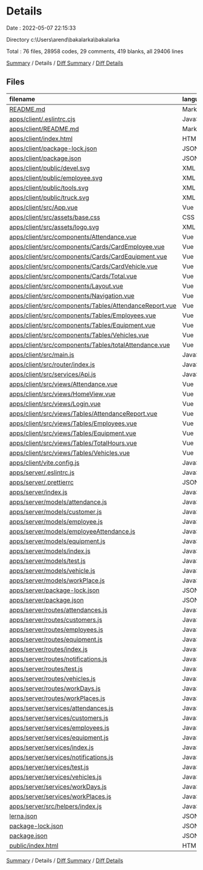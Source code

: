 # Details

Date : 2022-05-07 22:15:33

Directory c:\Users\arend\bakalarka\bakalarka

Total : 76 files,  28958 codes, 29 comments, 419 blanks, all 29406 lines

[Summary](results.md) / Details / [Diff Summary](diff.md) / [Diff Details](diff-details.md)

## Files
| filename | language | code | comment | blank | total |
| :--- | :--- | ---: | ---: | ---: | ---: |
| [README.md](/README.md) | Markdown | 1 | 0 | 0 | 1 |
| [apps/client/.eslintrc.cjs](/apps/client/.eslintrc.cjs) | JavaScript | 12 | 1 | 2 | 15 |
| [apps/client/README.md](/apps/client/README.md) | Markdown | 22 | 0 | 14 | 36 |
| [apps/client/index.html](/apps/client/index.html) | HTML | 13 | 0 | 2 | 15 |
| [apps/client/package-lock.json](/apps/client/package-lock.json) | JSON | 3,536 | 0 | 1 | 3,537 |
| [apps/client/package.json](/apps/client/package.json) | JSON | 30 | 0 | 1 | 31 |
| [apps/client/public/devel.svg](/apps/client/public/devel.svg) | XML | 1 | 0 | 0 | 1 |
| [apps/client/public/employee.svg](/apps/client/public/employee.svg) | XML | 1 | 0 | 0 | 1 |
| [apps/client/public/tools.svg](/apps/client/public/tools.svg) | XML | 1 | 0 | 0 | 1 |
| [apps/client/public/truck.svg](/apps/client/public/truck.svg) | XML | 1 | 0 | 0 | 1 |
| [apps/client/src/App.vue](/apps/client/src/App.vue) | Vue | 12 | 0 | 3 | 15 |
| [apps/client/src/assets/base.css](/apps/client/src/assets/base.css) | CSS | 59 | 2 | 14 | 75 |
| [apps/client/src/assets/logo.svg](/apps/client/src/assets/logo.svg) | XML | 1 | 0 | 0 | 1 |
| [apps/client/src/components/Attendance.vue](/apps/client/src/components/Attendance.vue) | Vue | 341 | 0 | 12 | 353 |
| [apps/client/src/components/Cards/CardEmployee.vue](/apps/client/src/components/Cards/CardEmployee.vue) | Vue | 30 | 0 | 2 | 32 |
| [apps/client/src/components/Cards/CardEquipment.vue](/apps/client/src/components/Cards/CardEquipment.vue) | Vue | 30 | 0 | 2 | 32 |
| [apps/client/src/components/Cards/CardVehicle.vue](/apps/client/src/components/Cards/CardVehicle.vue) | Vue | 30 | 0 | 2 | 32 |
| [apps/client/src/components/Cards/Total.vue](/apps/client/src/components/Cards/Total.vue) | Vue | 112 | 0 | 9 | 121 |
| [apps/client/src/components/Layout.vue](/apps/client/src/components/Layout.vue) | Vue | 67 | 0 | 5 | 72 |
| [apps/client/src/components/Navigation.vue](/apps/client/src/components/Navigation.vue) | Vue | 124 | 0 | 4 | 128 |
| [apps/client/src/components/Tables/AttendanceReport.vue](/apps/client/src/components/Tables/AttendanceReport.vue) | Vue | 140 | 14 | 10 | 164 |
| [apps/client/src/components/Tables/Employees.vue](/apps/client/src/components/Tables/Employees.vue) | Vue | 489 | 0 | 27 | 516 |
| [apps/client/src/components/Tables/Equipment.vue](/apps/client/src/components/Tables/Equipment.vue) | Vue | 402 | 0 | 32 | 434 |
| [apps/client/src/components/Tables/Vehicles.vue](/apps/client/src/components/Tables/Vehicles.vue) | Vue | 508 | 0 | 35 | 543 |
| [apps/client/src/components/Tables/totalAttendance.vue](/apps/client/src/components/Tables/totalAttendance.vue) | Vue | 135 | 0 | 10 | 145 |
| [apps/client/src/main.js](/apps/client/src/main.js) | JavaScript | 54 | 0 | 7 | 61 |
| [apps/client/src/router/index.js](/apps/client/src/router/index.js) | JavaScript | 49 | 0 | 4 | 53 |
| [apps/client/src/services/Api.js](/apps/client/src/services/Api.js) | JavaScript | 4 | 0 | 2 | 6 |
| [apps/client/src/views/Attendance.vue](/apps/client/src/views/Attendance.vue) | Vue | 8 | 0 | 2 | 10 |
| [apps/client/src/views/HomeView.vue](/apps/client/src/views/HomeView.vue) | Vue | 81 | 0 | 4 | 85 |
| [apps/client/src/views/Login.vue](/apps/client/src/views/Login.vue) | Vue | 6 | 0 | 2 | 8 |
| [apps/client/src/views/Tables/AttendanceReport.vue](/apps/client/src/views/Tables/AttendanceReport.vue) | Vue | 7 | 0 | 3 | 10 |
| [apps/client/src/views/Tables/Employees.vue](/apps/client/src/views/Tables/Employees.vue) | Vue | 7 | 0 | 3 | 10 |
| [apps/client/src/views/Tables/Equipment.vue](/apps/client/src/views/Tables/Equipment.vue) | Vue | 7 | 0 | 3 | 10 |
| [apps/client/src/views/Tables/TotalHours.vue](/apps/client/src/views/Tables/TotalHours.vue) | Vue | 21 | 0 | 2 | 23 |
| [apps/client/src/views/Tables/Vehicles.vue](/apps/client/src/views/Tables/Vehicles.vue) | Vue | 7 | 0 | 3 | 10 |
| [apps/client/vite.config.js](/apps/client/vite.config.js) | JavaScript | 11 | 1 | 3 | 15 |
| [apps/server/.eslintrc.js](/apps/server/.eslintrc.js) | JavaScript | 43 | 3 | 1 | 47 |
| [apps/server/.prettierrc](/apps/server/.prettierrc) | JSON | 4 | 0 | 0 | 4 |
| [apps/server/index.js](/apps/server/index.js) | JavaScript | 44 | 1 | 7 | 52 |
| [apps/server/models/attendance.js](/apps/server/models/attendance.js) | JavaScript | 21 | 0 | 4 | 25 |
| [apps/server/models/customer.js](/apps/server/models/customer.js) | JavaScript | 17 | 0 | 4 | 21 |
| [apps/server/models/employee.js](/apps/server/models/employee.js) | JavaScript | 29 | 0 | 4 | 33 |
| [apps/server/models/employeeAttendance.js](/apps/server/models/employeeAttendance.js) | JavaScript | 17 | 0 | 4 | 21 |
| [apps/server/models/equipment.js](/apps/server/models/equipment.js) | JavaScript | 25 | 0 | 4 | 29 |
| [apps/server/models/index.js](/apps/server/models/index.js) | JavaScript | 50 | 3 | 13 | 66 |
| [apps/server/models/test.js](/apps/server/models/test.js) | JavaScript | 17 | 0 | 4 | 21 |
| [apps/server/models/vehicle.js](/apps/server/models/vehicle.js) | JavaScript | 33 | 0 | 4 | 37 |
| [apps/server/models/workPlace.js](/apps/server/models/workPlace.js) | JavaScript | 17 | 0 | 4 | 21 |
| [apps/server/package-lock.json](/apps/server/package-lock.json) | JSON | 8,609 | 0 | 1 | 8,610 |
| [apps/server/package.json](/apps/server/package.json) | JSON | 27 | 0 | 1 | 28 |
| [apps/server/routes/attendances.js](/apps/server/routes/attendances.js) | JavaScript | 8 | 0 | 8 | 16 |
| [apps/server/routes/customers.js](/apps/server/routes/customers.js) | JavaScript | 5 | 0 | 5 | 10 |
| [apps/server/routes/employees.js](/apps/server/routes/employees.js) | JavaScript | 8 | 0 | 8 | 16 |
| [apps/server/routes/equipment.js](/apps/server/routes/equipment.js) | JavaScript | 8 | 0 | 8 | 16 |
| [apps/server/routes/index.js](/apps/server/routes/index.js) | JavaScript | 20 | 0 | 2 | 22 |
| [apps/server/routes/notifications.js](/apps/server/routes/notifications.js) | JavaScript | 5 | 0 | 5 | 10 |
| [apps/server/routes/test.js](/apps/server/routes/test.js) | JavaScript | 6 | 0 | 6 | 12 |
| [apps/server/routes/vehicles.js](/apps/server/routes/vehicles.js) | JavaScript | 8 | 0 | 8 | 16 |
| [apps/server/routes/workDays.js](/apps/server/routes/workDays.js) | JavaScript | 5 | 0 | 5 | 10 |
| [apps/server/routes/workPlaces.js](/apps/server/routes/workPlaces.js) | JavaScript | 5 | 0 | 5 | 10 |
| [apps/server/services/attendances.js](/apps/server/services/attendances.js) | JavaScript | 99 | 0 | 25 | 124 |
| [apps/server/services/customers.js](/apps/server/services/customers.js) | JavaScript | 7 | 0 | 3 | 10 |
| [apps/server/services/employees.js](/apps/server/services/employees.js) | JavaScript | 50 | 0 | 8 | 58 |
| [apps/server/services/equipment.js](/apps/server/services/equipment.js) | JavaScript | 43 | 0 | 8 | 51 |
| [apps/server/services/index.js](/apps/server/services/index.js) | JavaScript | 20 | 0 | 2 | 22 |
| [apps/server/services/notifications.js](/apps/server/services/notifications.js) | JavaScript | 31 | 0 | 6 | 37 |
| [apps/server/services/test.js](/apps/server/services/test.js) | JavaScript | 15 | 0 | 5 | 20 |
| [apps/server/services/vehicles.js](/apps/server/services/vehicles.js) | JavaScript | 42 | 0 | 9 | 51 |
| [apps/server/services/workDays.js](/apps/server/services/workDays.js) | JavaScript | 7 | 0 | 3 | 10 |
| [apps/server/services/workPlaces.js](/apps/server/services/workPlaces.js) | JavaScript | 7 | 0 | 3 | 10 |
| [apps/server/src/helpers/index.js](/apps/server/src/helpers/index.js) | JavaScript | 280 | 0 | 4 | 284 |
| [lerna.json](/lerna.json) | JSON | 4 | 3 | 0 | 7 |
| [package-lock.json](/package-lock.json) | JSON | 12,920 | 0 | 1 | 12,921 |
| [package.json](/package.json) | JSON | 24 | 0 | 1 | 25 |
| [public/index.html](/public/index.html) | HTML | 18 | 1 | 1 | 20 |

[Summary](results.md) / Details / [Diff Summary](diff.md) / [Diff Details](diff-details.md)